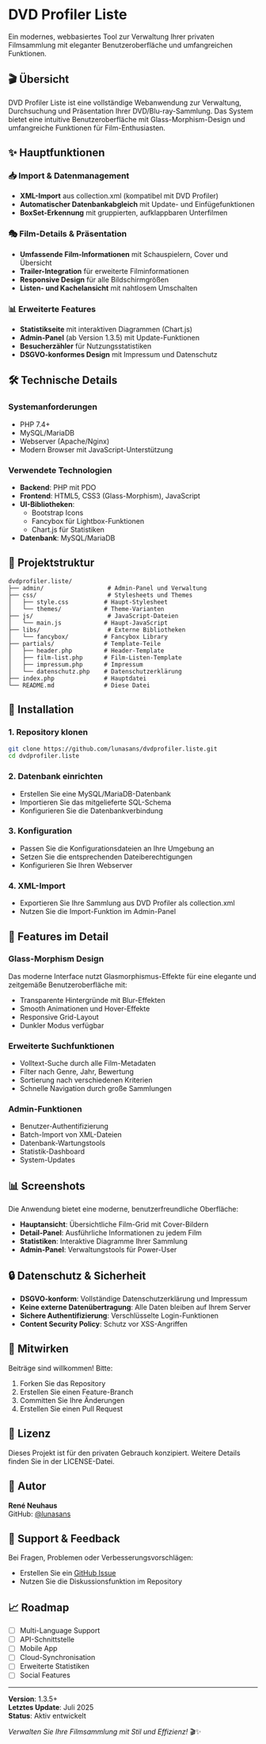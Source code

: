 # DVD Profiler Liste

Ein modernes, webbasiertes Tool zur Verwaltung Ihrer privaten Filmsammlung mit eleganter Benutzeroberfläche und umfangreichen Funktionen.

## 🎬 Übersicht

DVD Profiler Liste ist eine vollständige Webanwendung zur Verwaltung, Durchsuchung und Präsentation Ihrer DVD/Blu-ray-Sammlung. Das System bietet eine intuitive Benutzeroberfläche mit Glass-Morphism-Design und umfangreiche Funktionen für Film-Enthusiasten.

## ✨ Hauptfunktionen

### 📥 Import & Datenmanagement
- **XML-Import** aus collection.xml (kompatibel mit DVD Profiler)
- **Automatischer Datenbankabgleich** mit Update- und Einfügefunktionen
- **BoxSet-Erkennung** mit gruppierten, aufklappbaren Unterfilmen

### 🎭 Film-Details & Präsentation
- **Umfassende Film-Informationen** mit Schauspielern, Cover und Übersicht
- **Trailer-Integration** für erweiterte Filminformationen
- **Responsive Design** für alle Bildschirmgrößen
- **Listen- und Kachelansicht** mit nahtlosem Umschalten

### 📊 Erweiterte Features
- **Statistikseite** mit interaktiven Diagrammen (Chart.js)
- **Admin-Panel** (ab Version 1.3.5) mit Update-Funktionen
- **Besucherzähler** für Nutzungsstatistiken
- **DSGVO-konformes Design** mit Impressum und Datenschutz

## 🛠️ Technische Details

### Systemanforderungen
- PHP 7.4+ 
- MySQL/MariaDB
- Webserver (Apache/Nginx)
- Modern Browser mit JavaScript-Unterstützung

### Verwendete Technologien
- **Backend**: PHP mit PDO
- **Frontend**: HTML5, CSS3 (Glass-Morphism), JavaScript
- **UI-Bibliotheken**: 
  - Bootstrap Icons
  - Fancybox für Lightbox-Funktionen
  - Chart.js für Statistiken
- **Datenbank**: MySQL/MariaDB

## 📁 Projektstruktur

```
dvdprofiler.liste/
├── admin/                  # Admin-Panel und Verwaltung
├── css/                    # Stylesheets und Themes
│   ├── style.css          # Haupt-Stylesheet
│   └── themes/            # Theme-Varianten
├── js/                     # JavaScript-Dateien
│   └── main.js            # Haupt-JavaScript
├── libs/                   # Externe Bibliotheken
│   └── fancybox/          # Fancybox Library
├── partials/              # Template-Teile
│   ├── header.php         # Header-Template
│   ├── film-list.php      # Film-Listen-Template
│   ├── impressum.php      # Impressum
│   └── datenschutz.php    # Datenschutzerklärung
├── index.php              # Hauptdatei
└── README.md              # Diese Datei
```

## 🚀 Installation

### 1. Repository klonen
```bash
git clone https://github.com/lunasans/dvdprofiler.liste.git
cd dvdprofiler.liste
```

### 2. Datenbank einrichten
- Erstellen Sie eine MySQL/MariaDB-Datenbank
- Importieren Sie das mitgelieferte SQL-Schema
- Konfigurieren Sie die Datenbankverbindung

### 3. Konfiguration
- Passen Sie die Konfigurationsdateien an Ihre Umgebung an
- Setzen Sie die entsprechenden Dateiberechtigungen
- Konfigurieren Sie Ihren Webserver

### 4. XML-Import
- Exportieren Sie Ihre Sammlung aus DVD Profiler als collection.xml
- Nutzen Sie die Import-Funktion im Admin-Panel

## 🎨 Features im Detail

### Glass-Morphism Design
Das moderne Interface nutzt Glasmorphismus-Effekte für eine elegante und zeitgemäße Benutzeroberfläche mit:
- Transparente Hintergründe mit Blur-Effekten
- Smooth Animationen und Hover-Effekte
- Responsive Grid-Layout
- Dunkler Modus verfügbar

### Erweiterte Suchfunktionen
- Volltext-Suche durch alle Film-Metadaten
- Filter nach Genre, Jahr, Bewertung
- Sortierung nach verschiedenen Kriterien
- Schnelle Navigation durch große Sammlungen

### Admin-Funktionen
- Benutzer-Authentifizierung
- Batch-Import von XML-Dateien
- Datenbank-Wartungstools
- Statistik-Dashboard
- System-Updates

## 📊 Screenshots

Die Anwendung bietet eine moderne, benutzerfreundliche Oberfläche:
- **Hauptansicht**: Übersichtliche Film-Grid mit Cover-Bildern
- **Detail-Panel**: Ausführliche Informationen zu jedem Film
- **Statistiken**: Interaktive Diagramme Ihrer Sammlung
- **Admin-Panel**: Verwaltungstools für Power-User

## 🔒 Datenschutz & Sicherheit

- **DSGVO-konform**: Vollständige Datenschutzerklärung und Impressum
- **Keine externe Datenübertragung**: Alle Daten bleiben auf Ihrem Server
- **Sichere Authentifizierung**: Verschlüsselte Login-Funktionen
- **Content Security Policy**: Schutz vor XSS-Angriffen

## 🤝 Mitwirken

Beiträge sind willkommen! Bitte:
1. Forken Sie das Repository
2. Erstellen Sie einen Feature-Branch
3. Committen Sie Ihre Änderungen
4. Erstellen Sie einen Pull Request

## 📝 Lizenz

Dieses Projekt ist für den privaten Gebrauch konzipiert. Weitere Details finden Sie in der LICENSE-Datei.

## 👤 Autor

**René Neuhaus**  
GitHub: [@lunasans](https://github.com/lunasans)

## 🐛 Support & Feedback

Bei Fragen, Problemen oder Verbesserungsvorschlägen:
- Erstellen Sie ein [GitHub Issue](https://github.com/lunasans/dvdprofiler.liste/issues)
- Nutzen Sie die Diskussionsfunktion im Repository

## 📈 Roadmap

- [ ] Multi-Language Support
- [ ] API-Schnittstelle
- [ ] Mobile App
- [ ] Cloud-Synchronisation
- [ ] Erweiterte Statistiken
- [ ] Social Features

---

**Version**: 1.3.5+  
**Letztes Update**: Juli 2025  
**Status**: Aktiv entwickelt

*Verwalten Sie Ihre Filmsammlung mit Stil und Effizienz!* 🎬✨